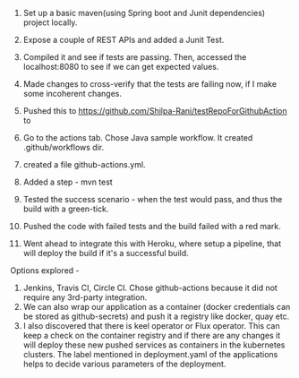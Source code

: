 1. Set up a basic maven(using Spring boot and Junit dependencies) project locally.
2. Expose a couple of REST APIs and added a Junit Test.
3. Compiled it and see if tests are passing. Then, accessed the localhost:8080 to see if we can get expected values.
4. Made changes to cross-verify that the tests are failing now, if I make some incoherent changes.
5. Pushed this to https://github.com/Shilpa-Rani/testRepoForGithubAction to
6. Go to the actions tab. Chose Java sample workflow. It created .github/workflows dir.
7. created a file github-actions.yml.
8. Added a step - mvn test
9. Tested the success scenario - when the test would pass, and thus the build with a green-tick.
10. Pushed the code with failed tests and the build failed with a red mark.

11. Went ahead to integrate this with Heroku, where setup a pipeline, that will deploy the build if it's a successful build.

Options explored - 
1. Jenkins, Travis CI, Circle CI. Chose github-actions because it did not require any 3rd-party integration.
2. We can also wrap our application as a container (docker credentials can be stored as github-secrets) and push it a registry like docker, quay etc.
3. I also discovered that there is keel operator or Flux operator. This can keep a check on the container registry and if there are any changes it will deploy these new pushed services as containers in the kubernetes clusters. The label mentioned in deployment.yaml of the applications helps to decide various parameters of the deployment.
